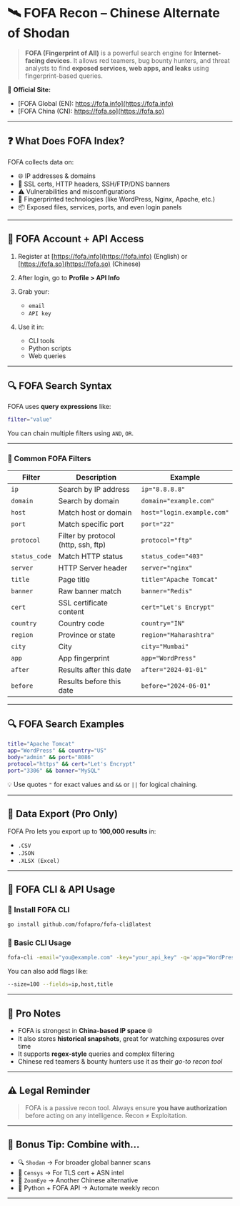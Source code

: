 
# 🛰️ FOFA Recon –  Chinese Alternate of Shodan

> **FOFA (Fingerprint of All)** is a powerful search engine for **Internet-facing devices**. It allows red teamers, bug bounty hunters, and threat analysts to find **exposed services, web apps, and leaks** using fingerprint-based queries.

🔗 **Official Site:**

* [FOFA Global (EN): https://fofa.info](https://fofa.info)
* [FOFA China (CN): https://fofa.so](https://fofa.so)

---

## ❓ What Does FOFA Index?

FOFA collects data on:

* 🌐 IP addresses & domains
* 🔐 SSL certs, HTTP headers, SSH/FTP/DNS banners
* ⚠️ Vulnerabilities and misconfigurations
* 🧠 Fingerprinted technologies (like WordPress, Nginx, Apache, etc.)
* 📦 Exposed files, services, ports, and even login panels

---

## 🔐 FOFA Account + API Access

1. Register at [https://fofa.info](https://fofa.info) (English) or [https://fofa.so](https://fofa.so) (Chinese)
2. After login, go to **Profile > API Info**
3. Grab your:

   * `email`
   * `API key`
4. Use it in:

   * CLI tools
   * Python scripts
   * Web queries

---

## 🔍 FOFA Search Syntax

FOFA uses **query expressions** like:

```bash
filter="value"
```

You can chain multiple filters using `AND`, `OR`.

---

### 🧩 Common FOFA Filters

| Filter        | Description                         | Example                    |
| ------------- | ----------------------------------- | -------------------------- |
| `ip`          | Search by IP address                | `ip="8.8.8.8"`             |
| `domain`      | Search by domain                    | `domain="example.com"`     |
| `host`        | Match host or domain                | `host="login.example.com"` |
| `port`        | Match specific port                 | `port="22"`                |
| `protocol`    | Filter by protocol (http, ssh, ftp) | `protocol="ftp"`           |
| `status_code` | Match HTTP status                   | `status_code="403"`        |
| `server`      | HTTP Server header                  | `server="nginx"`           |
| `title`       | Page title                          | `title="Apache Tomcat"`    |
| `banner`      | Raw banner match                    | `banner="Redis"`           |
| `cert`        | SSL certificate content             | `cert="Let's Encrypt"`     |
| `country`     | Country code                        | `country="IN"`             |
| `region`      | Province or state                   | `region="Maharashtra"`     |
| `city`        | City                                | `city="Mumbai"`            |
| `app`         | App fingerprint                     | `app="WordPress"`          |
| `after`       | Results after this date             | `after="2024-01-01"`       |
| `before`      | Results before this date            | `before="2024-06-01"`      |

---

## 🔍 FOFA Search Examples

```bash
title="Apache Tomcat"
app="WordPress" && country="US"
body="admin" && port="8086"
protocol="https" && cert="Let's Encrypt"
port="3306" && banner="MySQL"
```

💡 Use quotes `"` for exact values and `&&` or `||` for logical chaining.

---

## 💾 Data Export (Pro Only)

FOFA Pro lets you export up to **100,000 results** in:

* `.CSV`
* `.JSON`
* `.XLSX (Excel)`

---

## 🧪 FOFA CLI & API Usage

### 🧰 Install FOFA CLI

```bash
go install github.com/fofapro/fofa-cli@latest
```

### 🚀 Basic CLI Usage

```bash
fofa-cli -email="you@example.com" -key="your_api_key" -q='app="WordPress"'
```

You can also add flags like:

```bash
--size=100 --fields=ip,host,title
```

---

## 📝 Pro Notes

* FOFA is strongest in **China-based IP space** 🌐
* It also stores **historical snapshots**, great for watching exposures over time
* It supports **regex-style** queries and complex filtering
* Chinese red teamers & bounty hunters use it as their *go-to recon tool*

---

## ⚠️ Legal Reminder

> FOFA is a passive recon tool. Always ensure **you have authorization** before acting on any intelligence. Recon ≠ Exploitation.

---

## 🔧 Bonus Tip: Combine with...

* 🔍 `Shodan` → For broader global banner scans
* 🧠 `Censys` → For TLS cert + ASN intel
* 🧪 `ZoomEye` → Another Chinese alternative
* 🐍 Python + FOFA API → Automate weekly recon

---
